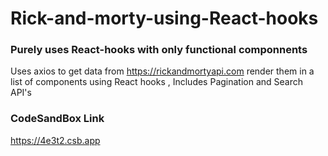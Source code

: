 # Rick-and-morty-using-React-hooks

### Purely uses React-hooks with only functional componnents

Uses axios to get data from https://rickandmortyapi.com render them in a list of components using React hooks , Includes Pagination and Search API's

### CodeSandBox Link

https://4e3t2.csb.app

